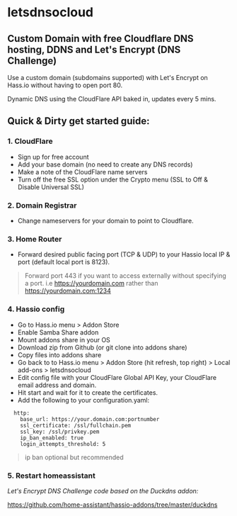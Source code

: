 # letsdnsocloud

## Custom Domain with free Cloudflare DNS hosting, DDNS and Let's Encrypt (DNS Challenge)

Use a custom domain (subdomains supported) with Let's Encrypt on Hass.io without having to open port 80.

Dynamic DNS using the CloudFlare API baked in, updates every 5 mins.

## Quick & Dirty get started guide:

### 1. CloudFlare
  - Sign up for free account
  - Add your base domain (no need to create any DNS records)
  - Make a note of the CloudFlare name servers
  - Turn off the free SSL option under the Crypto menu (SSL to Off & Disable Universal SSL)

### 2. Domain Registrar
  - Change nameservers for your domain to point to Cloudflare.

### 3. Home Router
  - Forward desired public facing port (TCP & UDP) to your Hassio local IP & port (default local port is 8123).
  >Forward port 443 if you want to access externally without specifying a port. i.e https://yourdomain.com rather than https://yourdomain.com:1234

### 4. Hassio config
  - Go to Hass.io menu > Addon Store
  - Enable Samba Share addon
  - Mount addons share in your OS
  - Download zip from Github (or git clone into addons share)
  - Copy files into addons share
  - Go back to to Hass.io menu > Addon Store (hit refresh, top right) > Local add-ons > letsdnsocloud
  - Edit config file with your CloudFlare Global API Key, your CloudFlare email address and domain.
  - Hit start and wait for it to create the certificates.
  - Add the following to your configuration.yaml:
```
  http:
    base_url: https://your.domain.com:portnumber
    ssl_certificate: /ssl/fullchain.pem
    ssl_key: /ssl/privkey.pem
    ip_ban_enabled: true
    login_attempts_threshold: 5
```
>ip ban optional but recommended

### 5. Restart homeassistant

_Let's Encrypt DNS Challenge code based on the Duckdns addon:_

https://github.com/home-assistant/hassio-addons/tree/master/duckdns

